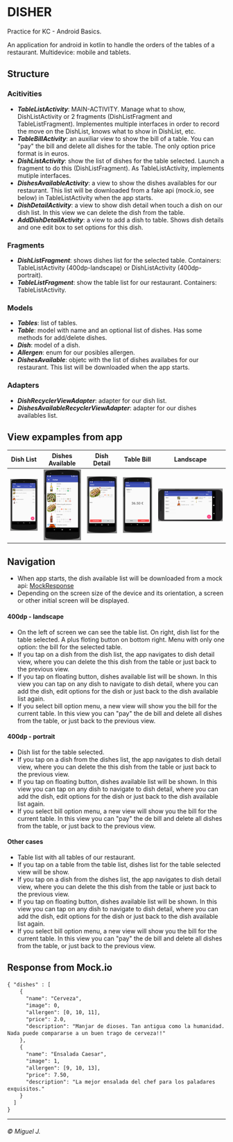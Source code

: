 # DISHER

Practice for KC - Android Basics.

An application for android in kotlin to handle the orders of the tables of a restaurant. Multidevice: mobile and tablets.

## Structure

### Acitivities
- ***TableListActivity***: MAIN-ACTIVITY. Manage what to show, DishListActivity or 2 fragments (DishListFragment and TableListFragment). Implementes multiple interfaces in order to record the move on the DishList, knows what to show in DishList, etc.
- ***TableBillActivity***: an auxiliar view to show the bill of a table. You can "pay" the bill and delete all dishes for the table. The only option price format is in euros.
- ***DishListActivity***: show the list of dishes for the table selected. Launch a fragment to do this (DishListFragment). As TableListActivity, implements mutiple interfaces.
- ***DishesAvailableActivity***: a view to show the dishes availables for our restaurant. This list will be downloaded from a fake api (mock.io, see below) in TableListActivity when the app starts.
- ***DishDetailActivity***: a view to show dish detail when touch a dish on our dish list. In this view we can delete the dish from the table.
- ***AddDishDetailActivity***: a view to add a dish to table. Shows dish details and one edit box to set options for this dish.

### Fragments
- ***DishListFragment***: shows dishes list for the selected table. Containers: TableListActivity (400dp-landscape) or DishListActivity (400dp-portrait).
- ***TableListFragment***: show the table list for our restaurant. Containers: TableListActivity.

### Models
- ***Tables***: list of tables.
- ***Table***: model with name and an optional list of dishes. Has some methods for add/delete dishes.
- ***Dish***: model of a dish.
- ***Allergen***: enum for our posibles allergen.
- ***DishesAvailable***: objetc with the list of dishes availabes for our restaurant. This list will be downloaded when the app starts.

### Adapters
- ***DishRecyclerViewAdapter***: adapter for our dish list.
- ***DishesAvailableRecyclerViewAdapter***: adapter for our dishes availables list.

## View expamples from app
Dish List | Dishes Available | Dish Detail | Table Bill | Landscape
------------ | ------------ | ------------ | ------------ | ------------
<img src="https://github.com/Omaddon/Disher/blob/master/snapshots/dish_list.png" width="150px"> | <img src="https://github.com/Omaddon/Disher/blob/master/snapshots/dishes_available.png" width="150px"> | <img src="https://github.com/Omaddon/Disher/blob/master/snapshots/dish_detail.png" width="150px"> | <img src="https://github.com/Omaddon/Disher/blob/master/snapshots/table_bill.png" width="150px"> | <img src="https://github.com/Omaddon/Disher/blob/master/snapshots/landscape.png" width="350px">

## Navigation

- When app starts, the dish available list will be downloaded from a mock api: [MockResponse](http://www.mocky.io/v2/5a0b2455320000ed01e96398)
- Depending on the screen size of the device and its orientation, a screen or other initial screen will be displayed.

#### 400dp - landscape
- On the left of screen we can see the table list. On right, dish list for the table selected. A plus floting button on bottom right. Menu with only one option: the bill for the selected table.
- If you tap on a dish from the dish list, the app navigates to dish detail view, where you can delete the this dish from the table or just back to the previous view.
- If you tap on floating button, dishes available list will be shown. In this view you can tap on any dish to navigate to dish detail, where you can add the dish, edit options for the dish or just back to the dish available list again.
- If you select bill option menu, a new view will show you the bill for the current table. In this view you can "pay" the de bill and delete all dishes from the table, or just back to the previous view.

#### 400dp - portrait
- Dish list for the table selected.
- If you tap on a dish from the dishes list, the app navigates to dish detail view, where you can delete the this dish from the table or just back to the previous view.
- If you tap on floating button, dishes available list will be shown. In this view you can tap on any dish to navigate to dish detail, where you can add the dish, edit options for the dish or just back to the dish available list again.
- If you select bill option menu, a new view will show you the bill for the current table. In this view you can "pay" the de bill and delete all dishes from the table, or just back to the previous view.

#### Other cases
- Table list with all tables of our restaurant.
- If you tap on a table from the table list, dishes list for the table selected view will be show.
- If you tap on a dish from the dishes list, the app navigates to dish detail view, where you can delete the this dish from the table or just back to the previous view.
- If you tap on floating button, dishes available list will be shown. In this view you can tap on any dish to navigate to dish detail, where you can add the dish, edit options for the dish or just back to the dish available list again.
- If you select bill option menu, a new view will show you the bill for the current table. In this view you can "pay" the de bill and delete all dishes from the table, or just back to the previous view.

## Response from Mock.io
```
{ "dishes" : [
    {
      "name": "Cerveza",
      "image": 0,
      "allergen": [0, 10, 11],
      "price": 2.0,
      "description": "Manjar de dioses. Tan antigua como la humanidad. Nada puede compararse a un buen trago de cerveza!!"
    },
    {
      "name": "Ensalada Caesar",
      "image": 1,
      "allergen": [9, 10, 13],
      "price": 7.50,
      "description": "La mejor ensalada del chef para los paladares exquisitos."
    }
  ]
}
```

---
###### © Miguel J.